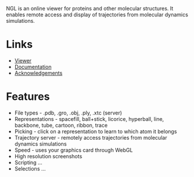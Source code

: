 

NGL is an online viewer for proteins and other molecular structures. It enables remote access and display of trajectories from molecular dynamics simulations.


Links
=====

* [Viewer](http://proteinformatics.charite.de/ngl/html/ngl.html?example=3pqr)
* [Documentation](http://proteinformatics.charite.de/ngl/doc/index.html)
* [Acknowledgements](http://proteinformatics.charite.de/ngl/doc/index.html#Manual/Development/Acknowledgement)


Features
========

* File types - .pdb, .gro, .obj, .ply, .xtc (server)
* Representations - spacefill, ball+stick, licorice, hyperball, line, backbone, tube, cartoon, ribbon, trace
* Picking - click on a representation to learn to which atom it belongs
* Trajectory server - remotely access trajectories from molecular dynamics simulations
* Speed - uses your graphics card through WebGL
* High resolution screenshots
* Scripting ...
* Selections ...



